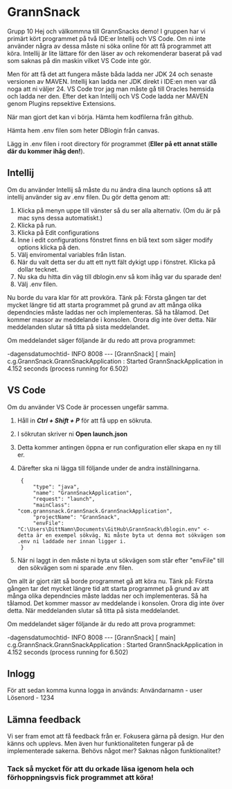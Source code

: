 # GrannSnack
Grupp 10
Hej och välkommna till GrannSnacks demo!
I gruppen har vi primärt kört programmet på två IDE:er Intellij och VS Code. Om ni inte använder några av dessa måste ni söka online för att få programmet att köra.
Intellij är lite lättare för den läser av och rekomenderar baserat på vad som saknas på din maskin vilket VS Code inte gör. 

Men för att få det att fungera måste båda ladda ner JDK 24 och senaste versionen av MAVEN. Intellij kan ladda ner JDK direkt i IDE:en men var då noga att ni väljer 24.
VS Code tror jag man måste gå till Oracles hemsida och ladda ner den. 
Efter det kan Intellij och VS Code ladda ner MAVEN genom Plugins repsektive Extensions.

När man gjort det kan vi börja. 
Hämta hem kodfilerna från github.

Hämta hem .env filen som heter DBlogin från canvas. 

Lägg in .env filen i root directory för programmet (**Eller på ett annat ställe där du kommer ihåg den!**). 

## Intellij
Om du använder Intellij så måste du nu ändra dina launch options så att intellij använder sig av .env filen.
Du gör detta genom att: 
1. Klicka på menyn uppe till vänster så du ser alla alternativ. (Om du är på mac syns dessa automatiskt.)
2. Klicka på run.
3. Klicka på Edit configurations
4. Inne i edit configurations fönstret finns en blå text som säger modify options klicka på den.
5. Välj enviromental variables från listan.
6. När du valt detta ser du att ett nytt fält dykigt upp i fönstret. Klicka på dollar tecknet.
7. Nu ska du hitta din väg till dblogin.env så kom ihåg var du sparade den!
8. Välj .env filen.

Nu borde du vara klar för att provköra. Tänk på:
Första gången tar det mycket längre tid att starta programmet på grund av att många olika dependncies måste laddas ner och implementeras.
Så ha tålamod. Det kommer massor av meddelande i konsolen. Orora dig inte över detta. 
När meddelanden slutar så titta på sista meddelandet.

Om meddelandet säger följande är du redo att prova programmet:

-dagensdatumochtid-  INFO 8008 --- [GrannSnack] [           main] c.g.GrannSnack.GrannSnackApplication     : Started GrannSnackApplication in 4.152 seconds (process running for 6.502)

## VS Code
Om du använder VS Code är processen ungefär samma. 
1. Håll in ***Ctrl + Shift + P*** för att få upp en sökruta.
2. I sökrutan skriver ni **Open launch.json**
3. Detta kommer antingen öppna er run configuration eller skapa en ny till er.
4. Därefter ska ni lägga till följande under de andra inställningarna.
   
        {
            "type": "java",
            "name": "GrannSnackApplication",
            "request": "launch",
            "mainClass": "com.grannsnack.GrannSnack.GrannSnackApplication",
            "projectName": "GrannSnack",
            "envFile": "C:\Users\DittNamn\Documents\GitHub\GrannSnack\dblogin.env" <- detta är en exempel sökväg. Ni måste byta ut denna mot sökvägen som .env ni laddade ner innan ligger i.
        }
   
6. När ni laggt in den måste ni byta ut sökvägen som står efter "envFile" till den sökvägen som ni sparade .env filen.

Om allt är gjort rätt så borde programmet gå att köra nu. Tänk på:
Första gången tar det mycket längre tid att starta programmet på grund av att många olika dependncies måste laddas ner och implementeras.
Så ha tålamod. Det kommer massor av meddelande i konsolen. Orora dig inte över detta. 
När meddelanden slutar så titta på sista meddelandet.

Om meddelandet säger följande är du redo att prova programmet:

-dagensdatumochtid-  INFO 8008 --- [GrannSnack] [           main] c.g.GrannSnack.GrannSnackApplication     : Started GrannSnackApplication in 4.152 seconds (process running for 6.502)

## Inlogg
För att sedan komma kunna logga in används:
Användarnamn - user
Lösenord - 1234

## Lämna feedback
Vi ser fram emot att få feedback från er. Fokusera gärna på design. Hur den känns och upplevs. Men även hur funktionaliteten fungerar på de implementerade sakerna. 
Behövs något mer? Saknas någon funktionalitet?


### Tack så mycket för att du orkade läsa igenom hela och förhoppningsvis fick programmet att köra! 
